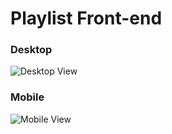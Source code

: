 # Playlist Front-end
### Desktop
![Desktop View](https://user-images.githubusercontent.com/48352522/77151605-94a98e00-6a96-11ea-99ee-5ff822a8fceb.png)
### Mobile
![Mobile View](https://user-images.githubusercontent.com/48352522/77152090-85771000-6a97-11ea-81c2-e2a72482ad2a.png)

